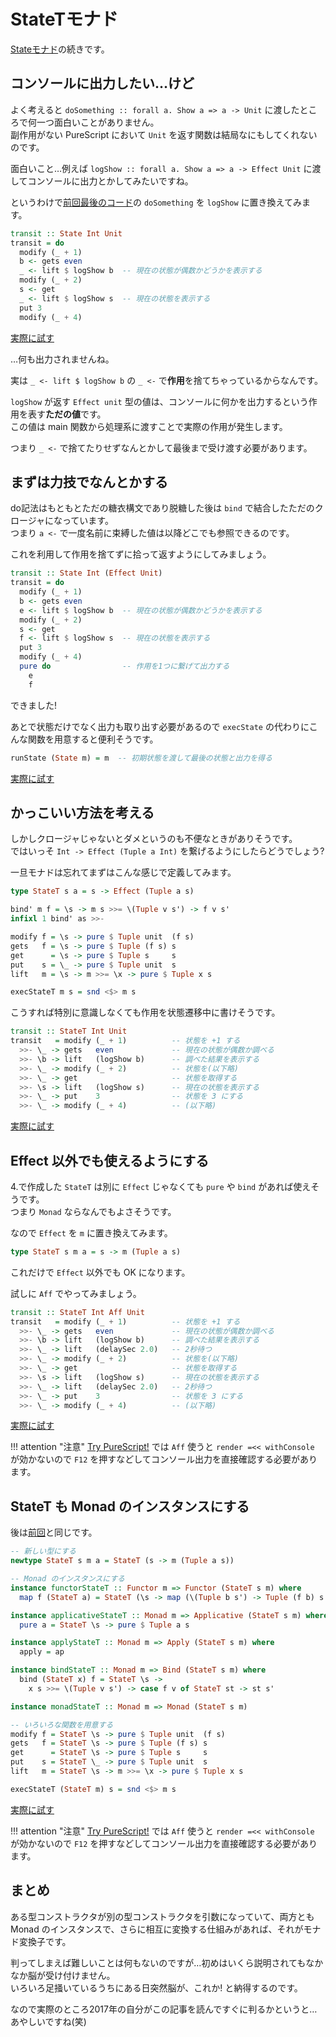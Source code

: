 # StateTモナド

[Stateモナド](state-monad.md)の続きです。

## コンソールに出力したい…けど

よく考えると `doSomething :: forall a. Show a => a -> Unit` に渡したところで何一つ面白いことがありません。  
副作用がない PureScript において `Unit` を返す関数は結局なにもしてくれないのです。

面白いこと…例えば `logShow :: forall a. Show a => a -> Effect Unit` に渡してコンソールに出力とかしてみたいですね。

というわけで[前回最後のコード](https://try.purescript.org/?gist=30f166595eab37a41de5eaad9fb30975)の `doSomething` を `logShow` に置き換えてみます。

```haskell
transit :: State Int Unit
transit = do
  modify (_ + 1)
  b <- gets even
  _ <- lift $ logShow b  -- 現在の状態が偶数かどうかを表示する
  modify (_ + 2)
  s <- get
  _ <- lift $ logShow s  -- 現在の状態を表示する
  put 3
  modify (_ + 4)
```

[実際に試す](https://try.purescript.org/?gist=c3327ea51d1541e21aee26f738398f30)

…何も出力されませんね。

実は `_ <- lift $ logShow b` の `_ <-` で**作用**を捨てちゃっているからなんです。

`logShow` が返す `Effect unit` 型の値は、コンソールに何かを出力するという作用を表す**ただの値**です。  
この値は main 関数から処理系に渡すことで実際の作用が発生します。

つまり `_ <-` で捨てたりせずなんとかして最後まで受け渡す必要があります。

## まずは力技でなんとかする

do記法はもともとただの糖衣構文であり脱糖した後は `bind` で結合したただのクロージャになっています。  
つまり `a <-` で一度名前に束縛した値は以降どこでも参照できるのです。

これを利用して作用を捨てずに拾って返すようにしてみましょう。

```haskell
transit :: State Int (Effect Unit)
transit = do
  modify (_ + 1)
  b <- gets even
  e <- lift $ logShow b  -- 現在の状態が偶数かどうかを表示する
  modify (_ + 2)
  s <- get
  f <- lift $ logShow s  -- 現在の状態を表示する
  put 3
  modify (_ + 4)
  pure do                -- 作用を1つに繋げて出力する
    e
    f
```

できました!

あとで状態だけでなく出力も取り出す必要があるので `execState` の代わりにこんな関数を用意すると便利そうです。

```haskell
runState (State m) = m  -- 初期状態を渡して最後の状態と出力を得る
```

[実際に試す](https://try.purescript.org/?gist=99ab2f2a08476d0215ab27eff9f7763e)

## かっこいい方法を考える

しかしクロージャじゃないとダメというのも不便なときがありそうです。  
ではいっそ `Int -> Effect (Tuple a Int)` を繋げるようにしたらどうでしょう?

一旦モナドは忘れてまずはこんな感じで定義してみます。

```haskell
type StateT s a = s -> Effect (Tuple a s)

bind' m f = \s -> m s >>= \(Tuple v s') -> f v s'
infixl 1 bind' as >>-

modify f = \s -> pure $ Tuple unit  (f s)
gets   f = \s -> pure $ Tuple (f s) s
get      = \s -> pure $ Tuple s     s
put    s = \_ -> pure $ Tuple unit  s
lift   m = \s -> m >>= \x -> pure $ Tuple x s

execStateT m s = snd <$> m s
```

こうすれば特別に意識しなくても作用を状態遷移中に書けそうです。

```haskell
transit :: StateT Int Unit
transit   = modify (_ + 1)          -- 状態を +1 する
  >>- \_ -> gets   even             -- 現在の状態が偶数か調べる
  >>- \b -> lift   (logShow b)      -- 調べた結果を表示する
  >>- \_ -> modify (_ + 2)          -- 状態を(以下略)
  >>- \_ -> get                     -- 状態を取得する
  >>- \s -> lift   (logShow s)      -- 現在の状態を表示する
  >>- \_ -> put    3                -- 状態を 3 にする
  >>- \_ -> modify (_ + 4)          -- (以下略)
```

[実際に試す](https://try.purescript.org/?gist=d376536b5dd856c9be9cc62dd1fd023a)

## Effect 以外でも使えるようにする

4.で作成した `StateT` は別に `Effect` じゃなくても `pure` や `bind` があれば使えそうです。  
つまり `Monad` ならなんでもよさそうです。

なので `Effect` を `m` に置き換えてみます。

```haskell
type StateT s m a = s -> m (Tuple a s)
```

これだけで `Effect` 以外でも OK になります。

試しに `Aff` でやってみましょう。

```haskell
transit :: StateT Int Aff Unit
transit   = modify (_ + 1)          -- 状態を +1 する
  >>- \_ -> gets   even             -- 現在の状態が偶数か調べる
  >>- \b -> lift   (logShow b)      -- 調べた結果を表示する
  >>- \_ -> lift   (delaySec 2.0)   -- 2秒待つ
  >>- \_ -> modify (_ + 2)          -- 状態を(以下略)
  >>- \_ -> get                     -- 状態を取得する
  >>- \s -> lift   (logShow s)      -- 現在の状態を表示する
  >>- \_ -> lift   (delaySec 2.0)   -- 2秒待つ
  >>- \_ -> put    3                -- 状態を 3 にする
  >>- \_ -> modify (_ + 4)          -- (以下略)
```

[実際に試す](https://try.purescript.org/?gist=3e6b461e6c3caacd246fcdfeda837aad)

!!! attention "注意"
    [Try PureScript!](https://try.purescript.org/) では `Aff` 使うと `render =<< withConsole` が効かないので `F12` を押すなどしてコンソール出力を直接確認する必要があります。

## StateT も Monad のインスタンスにする

後は[前回](/purescript/tips/state-monad)と同じです。

```haskell
-- 新しい型にする
newtype StateT s m a = StateT (s -> m (Tuple a s))

-- Monad のインスタンスにする
instance functorStateT :: Functor m => Functor (StateT s m) where
  map f (StateT a) = StateT (\s -> map (\(Tuple b s') -> Tuple (f b) s') (a s))

instance applicativeStateT :: Monad m => Applicative (StateT s m) where
  pure a = StateT \s -> pure $ Tuple a s

instance applyStateT :: Monad m => Apply (StateT s m) where
  apply = ap

instance bindStateT :: Monad m => Bind (StateT s m) where
  bind (StateT x) f = StateT \s ->
    x s >>= \(Tuple v s') -> case f v of StateT st -> st s'

instance monadStateT :: Monad m => Monad (StateT s m)

-- いろいろな関数を用意する
modify f = StateT \s -> pure $ Tuple unit  (f s)
gets   f = StateT \s -> pure $ Tuple (f s) s
get      = StateT \s -> pure $ Tuple s     s
put    s = StateT \_ -> pure $ Tuple unit  s
lift   m = StateT \s -> m >>= \x -> pure $ Tuple x s

execStateT (StateT m) s = snd <$> m s
```

[実際に試す](https://try.purescript.org/?gist=ed367e433871efe11c13b4b85159468d)

!!! attention "注意"
    [Try PureScript!](https://try.purescript.org/) では `Aff` 使うと `render =<< withConsole` が効かないので `F12` を押すなどしてコンソール出力を直接確認する必要があります。

## まとめ

ある型コンストラクタが別の型コンストラクタを引数になっていて、両方とも Monad のインスタンスで、さらに相互に変換する仕組みがあれば、それがモナド変換子です。

判ってしまえば難しいことは何もないのですが…初めはいくら説明されてもなかなか脳が受け付けません。  
いろいろ足掻いているうちにある日突然脳が、これか! と納得するのです。

なので実際のところ2017年の自分がこの記事を読んですぐに判るかというと…あやしいですね(笑)
